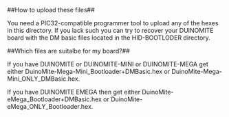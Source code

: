 ##How to upload these files##

You need a PIC32-compatible programmer tool to upload any of the hexes in this directory. If you lack such you can try to recover your DUINOMITE board with the DM basic files located in the HID-BOOTLODER directory.

##Which files are suitalbe for my board?##

If you have DUINOMITE or DUINOMITE-MINI or DUINOMITE-MEGA get either DuinoMite-Mega-Mini_Bootloader+DMBasic.hex or DuinoMite-Mega-Mini_ONLY_DMBasic.hex.

If you have DUINOMITE EMEGA then get either DuinoMite-eMega_Bootloader+DMBasic.hex or DuinoMite-eMega_ONLY_Bootloader.hex.